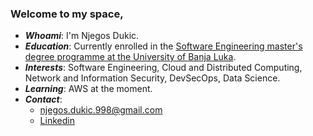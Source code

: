   ### Welcome to my space,

- ***Whoami***: I'm Njegos Dukic.
- ***Education***: Currently enrolled in the [Software Engineering master's degree programme at the University of Banja Luka](https://etf.unibl.org/en/education/second-study-cycle.html).
- ***Interests***: Software Engineering, Cloud and Distributed Computing, Network and Information Security, DevSecOps, Data Science.
- ***Learning***: AWS at the moment.
- ***Contact***:
	- [njegos.dukic.998@gmail.com](mailto:njegos.dukic.998@gmail.com)
	- [Linkedin](https://www.linkedin.com/in/njegos-dukic/)
